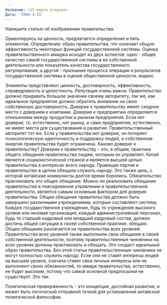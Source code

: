 ```yaml
---
Название: «15 марта вторник»
Дата: '1994-3-15'
---
```


Напишите статью об изображении правительства:

Ориентируясь на ценность, предлагается определение и пять элементов. Определение: образ правительства, что означает общую эффективность некоторых функций государственной системы. Оценка правительственного имиджа исходит из двух аспектов: одно - общее качество самой государственной системы в ее собственной деятельности или показатель качества государственного регулирования, а другой - признание процесса операции и результатов государственной системы в оценке общественной ценности. индекс.

Элементы представляют ценность, достоверность, эффективность, справедливость и целостность. Репутация очень важна. Правительство должно придавать большое значение своему авторитету, так же, как идеальное предприятие должно обратить внимание на свою собственную достоверность. Доверие к правительству имеет сходное место с доверием к компании. Доверие к предприятию определяется отношением между продуктом и рынком предприятия. Если нет доверия, то, естественно, нет рынка, и само предприятие, естественно, не имеет места для существования и развития. Правительственный авторитет тот же. Если у правительства нет доверия, он потеряет психологическую идентичность и поддержку людей, а собственная энергия правительства будет ограничена. Каково доверие к правительству? Доверие к правительству - это, в общем, практика общего обещания правительства людям, которым он управляет. Китай является социалистической страной и является высшей целью правительства в интересах всего народа. Правящая партия и правительство в целом обещали служить народу. Это также цель, с которой китайские коммунисты долгое время боролись. Обязательство практиковать это общее обещание. Можно ли реализовать обещание правительства в повседневном управлении и правительственной деятельности, является самым основным фактором для доверия правительства. Общее обещание правительства должно быть завершено различными учреждениями, которые составляют систему. Каждое государственное учреждение, будь то учреждение высокого уровня или низовая организация, каждый административный персонал, будь то старший кадровый или младший кадровый состав, должен достичь общей ситуации в своей собственной практике. обещаю. Общее обещание разлагается на правительства всех уровней. Правительства всех уровней также выполнили свои обещания в своей собственной деятельности, поэтому правительственные чиновники на всех уровнях должны практиковать и обещать. Это создаст идеальный образ правительства. Без этой статьи правительственные чиновники не могут полностью служить народу. Если они не ставят интересы людей на высшем уровне, сначала ставят свои личные интересы или не выполняют своих обязанностей, то имидж правительства, естественно, не будет высоким, потому что самой основной предпосылки не существует. Это так.

Политическая приверженность - это концепция, достойная развития, и может быть логической отправной точкой для установления китайской политической философии.

